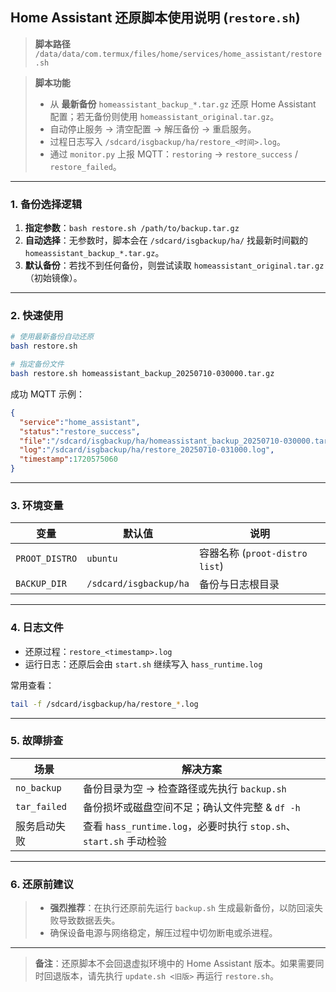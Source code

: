 ## Home Assistant 还原脚本使用说明 (`restore.sh`)

> **脚本路径**
> `/data/data/com.termux/files/home/services/home_assistant/restore.sh`

> **脚本功能**
>
> * 从 **最新备份** `homeassistant_backup_*.tar.gz` 还原 Home Assistant 配置；若无备份则使用 `homeassistant_original.tar.gz`。
> * 自动停止服务 → 清空配置 → 解压备份 → 重启服务。
> * 过程日志写入 `/sdcard/isgbackup/ha/restore_<时间>.log`。
> * 通过 `monitor.py` 上报 MQTT：`restoring` → `restore_success` / `restore_failed`。

---

### 1. 备份选择逻辑

1. **指定参数**：`bash restore.sh /path/to/backup.tar.gz`
2. **自动选择**：无参数时，脚本会在 `/sdcard/isgbackup/ha/` 找最新时间戳的 `homeassistant_backup_*.tar.gz`。
3. **默认备份**：若找不到任何备份，则尝试读取 `homeassistant_original.tar.gz`（初始镜像）。

---

### 2. 快速使用

```bash
# 使用最新备份自动还原
bash restore.sh

# 指定备份文件
bash restore.sh homeassistant_backup_20250710-030000.tar.gz
```

成功 MQTT 示例：

```json
{
  "service":"home_assistant",
  "status":"restore_success",
  "file":"/sdcard/isgbackup/ha/homeassistant_backup_20250710-030000.tar.gz",
  "log":"/sdcard/isgbackup/ha/restore_20250710-031000.log",
  "timestamp":1720575060
}
```

---

### 3. 环境变量

| 变量             | 默认值                    | 说明                         |
| -------------- | ---------------------- | -------------------------- |
| `PROOT_DISTRO` | `ubuntu`               | 容器名称 (`proot-distro list`) |
| `BACKUP_DIR`   | `/sdcard/isgbackup/ha` | 备份与日志根目录                   |

---

### 4. 日志文件

* 还原过程：`restore_<timestamp>.log`
* 运行日志：还原后会由 `start.sh` 继续写入 `hass_runtime.log`

常用查看：

```bash
tail -f /sdcard/isgbackup/ha/restore_*.log
```

---

### 5. 故障排查

| 场景           | 解决方案                                                  |
| ------------ | ----------------------------------------------------- |
| `no_backup`  | 备份目录为空 → 检查路径或先执行 `backup.sh`                         |
| `tar_failed` | 备份损坏或磁盘空间不足；确认文件完整 & `df -h`                          |
| 服务启动失败       | 查看 `hass_runtime.log`，必要时执行 `stop.sh`、`start.sh` 手动检验 |

---

### 6. 还原前建议

> * **强烈推荐**：在执行还原前先运行 `backup.sh` 生成最新备份，以防回滚失败导致数据丢失。
> * 确保设备电源与网络稳定，解压过程中切勿断电或杀进程。

---

> **备注**：还原脚本不会回退虚拟环境中的 Home Assistant 版本。如果需要同时回退版本，请先执行 `update.sh <旧版>` 再运行 `restore.sh`。
